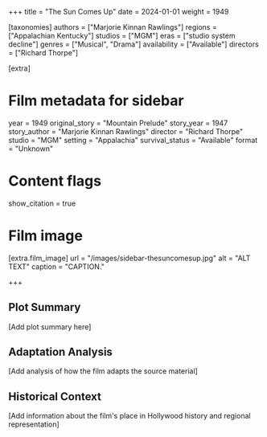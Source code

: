 +++
title = "The Sun Comes Up"
date = 2024-01-01
weight = 1949

[taxonomies]
authors = ["Marjorie Kinnan Rawlings"]
regions = ["Appalachian Kentucky"]
studios = ["MGM"]
eras = ["studio system decline"]
genres = ["Musical", "Drama"]
availability = ["Available"]
directors = ["Richard Thorpe"]

[extra]
# Film metadata for sidebar
year = 1949
original_story = "Mountain Prelude"
story_year = 1947
story_author = "Marjorie Kinnan Rawlings"
director = "Richard Thorpe"
studio = "MGM"
setting = "Appalachia"
survival_status = "Available"
format = "Unknown"

# Content flags
show_citation = true

# Film image
[extra.film_image]
url = "/images/sidebar-thesuncomesup.jpg"
alt = "ALT TEXT"
caption = "CAPTION."

+++

## Plot Summary

[Add plot summary here]

## Adaptation Analysis

[Add analysis of how the film adapts the source material]

## Historical Context

[Add information about the film's place in Hollywood history and regional representation]